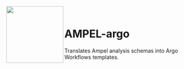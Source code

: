 <img align="left" src="https://desycloud.desy.de/index.php/s/99Jkcyzn92rRpHF/preview" width="150" height="150"/>
<br>

# AMPEL-argo

Translates Ampel analysis schemas into Argo Workflows templates.
